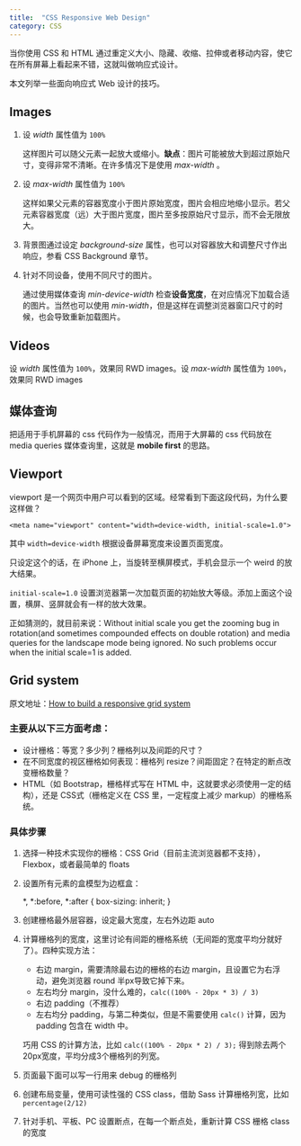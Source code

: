 ```yaml
---
title:  "CSS Responsive Web Design"
category: CSS
---
```

当你使用 CSS 和 HTML 通过重定义大小、隐藏、收缩、拉伸或者移动内容，使它在所有屏幕上看起来不错，这就叫做响应式设计。

本文列举一些面向响应式 Web 设计的技巧。

<!--more-->

## Images

1. 设 _width_ 属性值为 `100%`

    这样图片可以随父元素一起放大或缩小。**缺点**：图片可能被放大到超过原始尺寸，变得非常不清晰。<span class="t-blue">在许多情况下是使用 _max-width_ </span>。

2. 设 _max-width_ 属性值为 `100%`
  
    这样如果父元素的容器宽度小于图片原始宽度，图片会相应地缩小显示。若父元素容器宽度（远）大于图片宽度，图片至多按原始尺寸显示，而不会无限放大。

3. 背景图通过设定 _background-size_ 属性，也可以对容器放大和调整尺寸作出响应，参看 CSS Background 章节。

4. 针对不同设备，使用不同尺寸的图片。

    通过使用媒体查询 _min-device-width_ 检查**设备宽度**，在对应情况下加载合适的图片。当然也可以使用 _min-width_，但是这样在调整浏览器窗口尺寸的时候，也会导致重新加载图片。

## Videos

设 _width_ 属性值为 `100%`，效果同 RWD images。设 _max-width_ 属性值为 `100%`，效果同 RWD images

## 媒体查询

<span class="t-blue">把适用于手机屏幕的 css 代码作为一般情况</span>，而用于大屏幕的 css 代码放在 media queries 媒体查询里，这就是 **mobile first** 的思路。

## Viewport

viewport 是一个网页中用户可以看到的区域。经常看到下面这段代码，为什么要这样做？

    <meta name="viewport" content="width=device-width, initial-scale=1.0">  

其中 `width=device-width`  根据设备屏幕宽度来设置页面宽度。

只设定这个的话，在 iPhone 上，当旋转至横屏模式，手机会显示一个 weird 的放大结果。

`initial-scale=1.0` 设置浏览器第一次加载页面的初始放大等级。添加上面这个设置，横屏、竖屏就会有一样的放大效果。

正如猜测的，就目前来说：Without initial scale you get the zooming bug in rotation(and sometimes compounded effects on double rotation) and media queries for the landscape mode being ignored. No such problems occur when the initial scale=1 is added.

## Grid system

原文地址：[How to build a responsive grid system](https://zellwk.com/blog/responsive-grid-system/)

### 主要从以下三方面考虑：

+ 设计栅格：等宽？多少列？栅格列以及间距的尺寸？
+ 在不同宽度的视区栅格如何表现：栅格列 resize？间距固定？在特定的断点改变栅格数量？
+ HTML（如 Bootstrap，栅格样式写在 HTML 中，这就要求必须使用一定的结构），还是 CSS式（栅格定义在 CSS 里，一定程度上减少 markup）的栅格系统。

### 具体步骤

1. 选择一种技术实现你的栅格：CSS Grid（目前主流浏览器都不支持），Flexbox，或者最简单的 floats
2. 设置所有元素的盒模型为边框盒：

    *, *:before, *:after { box-sizing: inherit; }

3. 创建栅格最外层容器，设定最大宽度，左右外边距 auto
4. 计算栅格列的宽度，这里讨论有间距的栅格系统（无间距的宽度平均分就好了）。四种实现方法：

    + 右边 margin，需要清除最右边的栅格的右边 margin，且设置它为右浮动，避免浏览器 round 半px导致它掉下来。
    + 左右均分 margin，没什么难的，`calc((100% - 20px * 3) / 3)`
    + 右边 padding（不推荐）
    + 左右均分 padding，与第二种类似，但是不需要使用 `calc()` 计算，因为 padding 包含在 width 中。

    巧用 CSS 的计算方法，比如 `calc((100% - 20px * 2) / 3);` 得到除去两个20px宽度，平均分成3个栅格列的列宽。

5. 页面最下面可以写一行用来 debug 的栅格列
6. 创建布局变量，使用可读性强的 CSS class，借助 Sass 计算栅格列宽，比如 `percentage(2/12)`
7. 针对手机、平板、PC 设置断点，在每一个断点处，重新计算 CSS 栅格 class 的宽度
